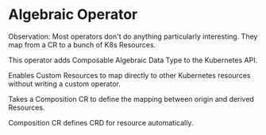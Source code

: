 
# Algebraic Operator

Observation: Most operators don't do anything particularly interesting. They map from a CR to a bunch of K8s Resources.

This operator adds Composable Algebraic Data Type to the Kubernetes API. 

Enables Custom Resources to map directly to other Kubernetes resources without writing a custom operator.

Takes a Composition CR to define the mapping between origin and derived Resources.

Composition CR defines CRD for resource automatically.



